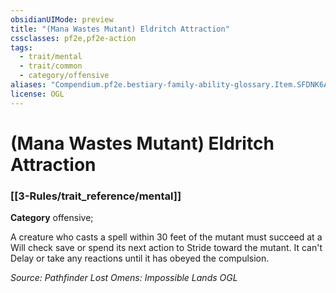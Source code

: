 ```yaml
---
obsidianUIMode: preview
title: "(Mana Wastes Mutant) Eldritch Attraction"
cssclasses: pf2e,pf2e-action
tags:
  - trait/mental
  - trait/common
  - category/offensive
aliases: "Compendium.pf2e.bestiary-family-ability-glossary.Item.SFDNK6AauPO6io5B"
license: OGL
---
```

# (Mana Wastes Mutant) Eldritch Attraction

### [[3-Rules/trait_reference/mental]]

**Category** offensive; 




A creature who casts a spell within 30 feet of the mutant must succeed at a Will check save or spend its next action to Stride toward the mutant. It can't Delay or take any reactions until it has obeyed the compulsion.

*Source: Pathfinder Lost Omens: Impossible Lands*
*OGL*